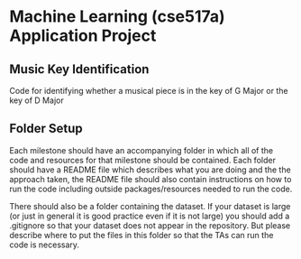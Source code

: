 Machine Learning (cse517a) Application Project
======================================================
Music Key Identification
------------------------

Code for identifying whether a musical piece is in the key of G Major or the key of D Major

Folder Setup
------------

Each milestone should have an accompanying folder in which all of the code and resources for that milestone should be contained. Each folder should have a README file which describes what you are doing and the the approach taken, the README file should also contain instructions on how to run the code including outside packages/resources needed to run the code.

There should also be a folder containing the dataset. If your dataset is large (or just in general it is good practice even if it is not large) you should add a .gitignore so that your dataset does not appear in the repository. But please describe where to put the files in this folder so that the TAs can run the code is necessary.
